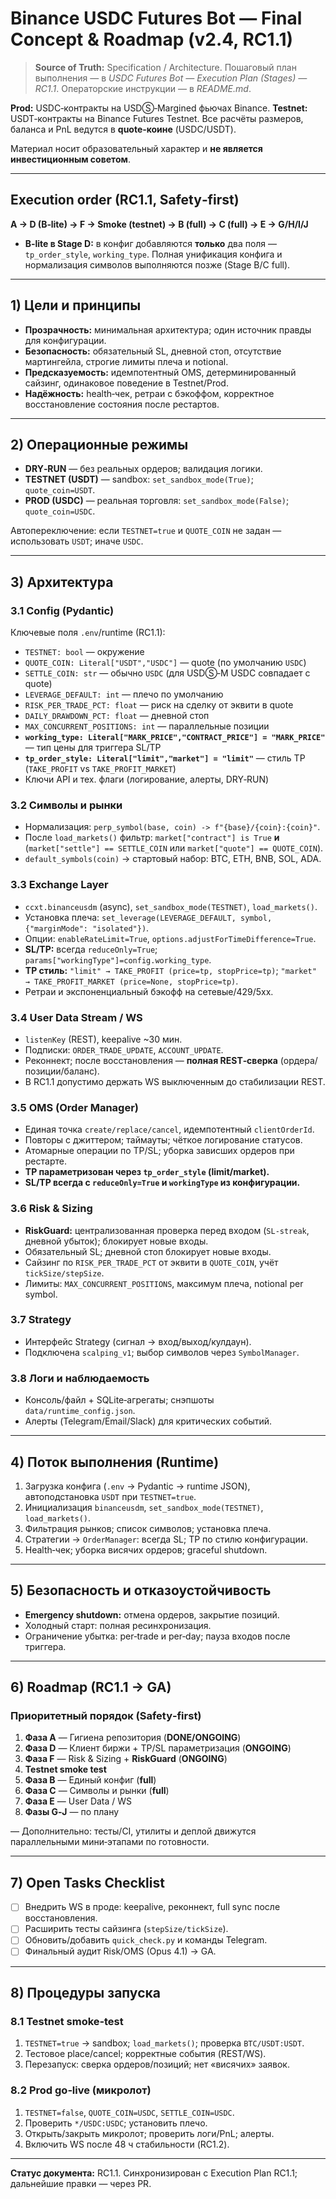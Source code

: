 # Binance USDC Futures Bot — Final Concept & Roadmap (v2.4, RC1.1)

> **Source of Truth:** Specification / Architecture.
> Пошаговый план выполнения — в _USDC Futures Bot — Execution Plan (Stages) — RC1.1_.
> Операторские инструкции — в _README.md_.

**Prod:** USDC‑контракты на USDⓈ‑Margined фьючах Binance.
**Testnet:** USDT‑контракты на Binance Futures Testnet.
Все расчёты размеров, баланса и PnL ведутся в **quote‑коине** (USDC/USDT).

Материал носит образовательный характер и **не является инвестиционным советом**.

---

## Execution order (RC1.1, Safety‑first)

**A → D (B‑lite) → F → Smoke (testnet) → B (full) → C (full) → E → G/H/I/J**

-   **B‑lite в Stage D:** в конфиг добавляются **только** два поля — `tp_order_style`, `working_type`. Полная унификация конфига и нормализация символов выполняются позже (Stage B/C full).

---

## 1) Цели и принципы

-   **Прозрачность:** минимальная архитектура; один источник правды для конфигурации.
-   **Безопасность:** обязательный SL, дневной стоп, отсутствие мартингейла, строгие лимиты плеча и notional.
-   **Предсказуемость:** идемпотентный OMS, детерминированный сайзинг, одинаковое поведение в Testnet/Prod.
-   **Надёжность:** health‑чек, ретраи с бэкоффом, корректное восстановление состояния после рестартов.

---

## 2) Операционные режимы

-   **DRY‑RUN** — без реальных ордеров; валидация логики.
-   **TESTNET (USDT)** — sandbox: `set_sandbox_mode(True)`; `quote_coin=USDT`.
-   **PROD (USDC)** — реальная торговля: `set_sandbox_mode(False)`; `quote_coin=USDC`.

Автопереключение: если `TESTNET=true` и `QUOTE_COIN` не задан — использовать `USDT`; иначе `USDC`.

---

## 3) Архитектура

### 3.1 Config (Pydantic)

Ключевые поля `.env`/runtime (RC1.1):

-   `TESTNET: bool` — окружение
-   `QUOTE_COIN: Literal["USDT","USDC"]` — quote (по умолчанию `USDC`)
-   `SETTLE_COIN: str` — обычно `USDC` (для USDⓈ‑M USDC совпадает с quote)
-   `LEVERAGE_DEFAULT: int` — плечо по умолчанию
-   `RISK_PER_TRADE_PCT: float` — риск на сделку от эквити в quote
-   `DAILY_DRAWDOWN_PCT: float` — дневной стоп
-   `MAX_CONCURRENT_POSITIONS: int` — параллельные позиции
-   **`working_type: Literal["MARK_PRICE","CONTRACT_PRICE"] = "MARK_PRICE"`** — тип цены для триггера SL/TP
-   **`tp_order_style: Literal["limit","market"] = "limit"`** — стиль TP (`TAKE_PROFIT` vs `TAKE_PROFIT_MARKET`)
-   Ключи API и тех. флаги (логирование, алерты, DRY‑RUN)

### 3.2 Символы и рынки

-   Нормализация: `perp_symbol(base, coin) -> f"{base}/{coin}:{coin}"`.
-   После `load_markets()` фильтр: `market["contract"] is True` **и** (`market["settle"] == SETTLE_COIN` или `market["quote"] == QUOTE_COIN`).
-   `default_symbols(coin)` → стартовый набор: BTC, ETH, BNB, SOL, ADA.

### 3.3 Exchange Layer

-   `ccxt.binanceusdm` (async), `set_sandbox_mode(TESTNET)`, `load_markets()`.
-   Установка плеча: `set_leverage(LEVERAGE_DEFAULT, symbol, {"marginMode": "isolated"})`.
-   Опции: `enableRateLimit=True`, `options.adjustForTimeDifference=True`.
-   **SL/TP:** всегда `reduceOnly=True`; `params["workingType"]=config.working_type`.
-   **TP стиль:** `"limit" → TAKE_PROFIT (price=tp, stopPrice=tp)`; `"market" → TAKE_PROFIT_MARKET (price=None, stopPrice=tp)`.
-   Ретраи и экспоненциальный бэкофф на сетевые/429/5xx.

### 3.4 User Data Stream / WS

-   `listenKey` (REST), keepalive \~30 мин.
-   Подписки: `ORDER_TRADE_UPDATE`, `ACCOUNT_UPDATE`.
-   Реконнект; после восстановления — **полная REST‑сверка** (ордера/позиции/баланс).
-   В RC1.1 допустимо держать WS выключенным до стабилизации REST.

### 3.5 OMS (Order Manager)

-   Единая точка `create/replace/cancel`, идемпотентный `clientOrderId`.
-   Повторы с джиттером; таймауты; чёткое логирование статусов.
-   Атомарные операции по TP/SL; уборка зависших ордеров при рестарте.
-   **TP параметризован через `tp_order_style` (limit/market).**
-   **SL/TP всегда с `reduceOnly=True` и `workingType` из конфигурации.**

### 3.6 Risk & Sizing

-   **RiskGuard:** централизованная проверка перед входом (`SL‑streak`, дневной убыток); блокирует новые входы.
-   Обязательный SL; дневной стоп блокирует новые входы.
-   Сайзинг по `RISK_PER_TRADE_PCT` от эквити в `QUOTE_COIN`, учёт `tickSize/stepSize`.
-   Лимиты: `MAX_CONCURRENT_POSITIONS`, максимум плеча, notional per symbol.

### 3.7 Strategy

-   Интерфейс Strategy (сигнал → вход/выход/кулдаун).
-   Подключена `scalping_v1`; выбор символов через `SymbolManager`.

### 3.8 Логи и наблюдаемость

-   Консоль/файл + SQLite‑агрегаты; снэпшоты `data/runtime_config.json`.
-   Алерты (Telegram/Email/Slack) для критических событий.

---

## 4) Поток выполнения (Runtime)

1. Загрузка конфига (`.env` → Pydantic → runtime JSON), автоподстановка `USDT` при `TESTNET=true`.
2. Инициализация `binanceusdm`, `set_sandbox_mode(TESTNET)`, `load_markets()`.
3. Фильтрация рынков; список символов; установка плеча.
4. Стратегии → `OrderManager`: всегда SL; TP по стилю конфигурации.
5. Health‑чек; уборка висячих ордеров; graceful shutdown.

---

## 5) Безопасность и отказоустойчивость

-   **Emergency shutdown:** отмена ордеров, закрытие позиций.
-   Холодный старт: полная ресинхронизация.
-   Ограничение убытка: per‑trade и per‑day; пауза входов после триггера.

---

## 6) Roadmap (RC1.1 → GA)

### Приоритетный порядок (Safety‑first)

1. **Фаза A** — Гигиена репозитория (**DONE/ONGOING**)
2. **Фаза D** — Клиент биржи + TP/SL параметризация (**ONGOING**)
3. **Фаза F** — Risk & Sizing + **RiskGuard** (**ONGOING**)
4. **Testnet smoke test**
5. **Фаза B** — Единый конфиг (**full**)
6. **Фаза C** — Символы и рынки (**full**)
7. **Фаза E** — User Data / WS
8. **Фазы G‑J** — по плану

— Дополнительно: тесты/CI, утилиты и деплой движутся параллельными мини‑этапами по готовности.

---

## 7) Open Tasks Checklist

-   [ ] Внедрить WS в проде: keepalive, реконнект, full sync после восстановления.
-   [ ] Расширить тесты сайзинга (`stepSize/tickSize`).
-   [ ] Обновить/добавить `quick_check.py` и команды Telegram.
-   [ ] Финальный аудит Risk/OMS (Opus 4.1) → GA.

---

## 8) Процедуры запуска

### 8.1 Testnet smoke‑test

1. `TESTNET=true` → sandbox; `load_markets()`; проверка `BTC/USDT:USDT`.
2. Тестовое place/cancel; корректные события (REST/WS).
3. Перезапуск: сверка ордеров/позиций; нет «висячих» заявок.

### 8.2 Prod go‑live (микролот)

1. `TESTNET=false`, `QUOTE_COIN=USDC`, `SETTLE_COIN=USDC`.
2. Проверить `*/USDC:USDC`; установить плечо.
3. Открыть/закрыть микролот; проверить логи/PnL; алерты.
4. Включить WS после 48 ч стабильности (RC1.2).

---

**Статус документа:** RC1.1. Синхронизирован с Execution Plan RC1.1; дальнейшие правки — через PR.
